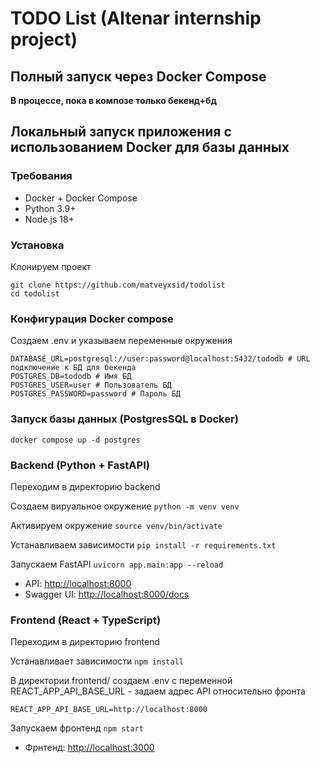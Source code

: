 # TODO List (Altenar internship project)

## Полный запуск через Docker Compose

**В процессе, пока в композе только бекенд+бд**


## Локальный запуск приложения с использованием Docker для базы данных

### Требования
- Docker + Docker Compose
- Python 3.9+
- Node.js 18+

### Установка 

Клонируем проект
```
git clone https://github.com/matveyxsid/todolist
cd todolist
```


### Конфигурация Docker compose
Создаем .env и указываем переменные окружения

```
DATABASE_URL=postgresql://user:password@localhost:5432/tododb # URL подключение к БД для бекенда
POSTGRES_DB=tododb # Имя БД
POSTGRES_USER=user # Пользователь БД
POSTGRES_PASSWORD=password # Пароль БД
```


### Запуск базы данных (PostgresSQL в Docker)
```
docker compose up -d postgres
```


### Backend (Python + FastAPI)

Переходим в директорию backend 

Создаем вируальное окружение
```python -m venv venv```

Активируем окружение
```source venv/bin/activate```

Устанавливаем зависимости
```pip install -r requirements.txt```

Запускаем FastAPI
```uvicorn app.main:app --reload```

- API: [http://localhost:8000](http://localhost:8000)  
- Swagger UI: [http://localhost:8000/docs](http://localhost:8000/docs)


### Frontend (React + TypeScript)
Переходим в директорию frontend

Устанавливает зависимости
```npm install```

В директории frontend/ создаем .env с переменной REACT_APP_API_BASE_URL - задаем адрес API относительно фронта
```
REACT_APP_API_BASE_URL=http://localhost:8000 
```

Запускаем фронтенд
```npm start```

- Фрнтенд: [http://localhost:3000](http://localhost:3000)